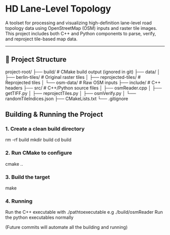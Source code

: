 # HD Lane-Level Topology

A toolset for processing and visualizing high-definition lane-level road topology data using OpenStreetMap (OSM) inputs and raster tile images. This project includes both C++ and Python components to parse, verify, and reproject tile-based map data.

---

## 📁 Project Structure

project-root/
├── build/ # CMake build output (ignored in git)
├── data/
│ ├── berlin-tiles/ # Original raster tiles
│ ├── reprojected-tiles/ # Reprojected tiles
│ └── osm-data/ # Raw OSM inputs
├── include/ # C++ headers
├── src/ # C++/Python source files
│ ├── osmReader.cpp
│ ├── getTIFF.py
│ ├── reprojectTiles.py
│ ├── osmVerify.py
│ └── randomTileIndices.json
├── CMakeLists.txt
└── .gitignore

## Building & Running the Project

### 1. Create a clean build directory
rm -rf build
mkdir build
cd build

### 2. Run CMake to configure
cmake ..

### 3. Build the target
make

### 4. Running
Run the C++ executable with ./pathtoexecutable e.g ./build/osmReader
Run the python executables normally

(Future commits will automate all the building and running)
